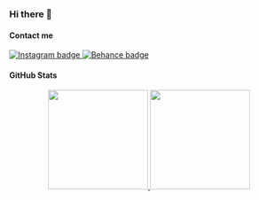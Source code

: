 ### Hi there 👋

<!--
**alankurc/alankurc** is a ✨ _special_ ✨ repository because its `README.md` (this file) appears on your GitHub profile.

Here are some ideas to get you started:

- 🔭 I’m currently working on ...
- 🌱 I’m currently learning ...
- 👯 I’m looking to collaborate on ...
- 🤔 I’m looking for help with ...
- 💬 Ask me about ...
- 📫 How to reach me: ...
- 😄 Pronouns: ...
- ⚡ Fun fact: ...
-->

#### Contact me
<a href="https://www.behance.net/alan_kurc">
  <img src="https://img.shields.io/badge/Instagram-1DA1F2?style=for-the-badge&logo=instagram&logoColor=white" alt="Instagram badge" />
</a>
<a href="https://www.behance.net/alan_kurc">
  <img src="https://img.shields.io/badge/Behance-1DA1F2?style=for-the-badge&logo=behance&logoColor=white" alt="Behance badge" />
</a>

#### GitHub Stats
<div align="center">
  <a href="https://github.com/alankurc">
  <img height="180em" src="https://github-readme-stats.vercel.app/api?username=alankurc&show_icons=true&theme=transparent&include_all_commits=true&count_private=true&hide_border=true"/>
  <img height="180em" src="https://github-readme-stats.vercel.app/api/top-langs/?username=alankurc&layout=compact&langs_count=7&theme=transparent&hide_border=true"/>
</div>
